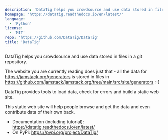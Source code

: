 ```yaml
---
description: 'DataTig helps you crowdsource and use data stored in files in a git repository.'
homepage: 'https://datatig.readthedocs.io/en/latest/'
language:
  - 'Python'
license:
  - 'MIT'
repo: 'https://github.com/DataTig/DataTig'
title: 'DataTig'
---
```


DataTig helps you crowdsource and use data stored in files in a git repository.

The website you are currently reading does just that - all the data for https://jamstack.org/generators is stored in files in https://github.com/jamstack/jamstack.org/tree/main/src/site/generators :-)

DataTig provides tools to load data, check for errors and build a static web site. 

This static web site will help people browse and get the data and even contribute data of their own back.

* Documentation (including tutorial): https://datatig.readthedocs.io/en/latest/
* On PyPi: https://pypi.org/project/DataTig/
